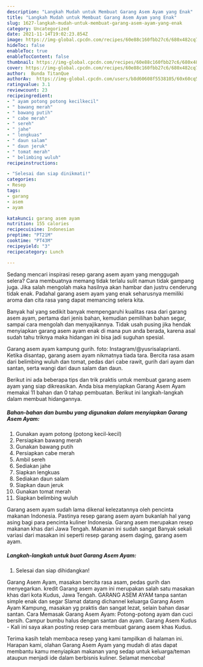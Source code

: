 ```yaml
---
description: "Langkah Mudah untuk Membuat Garang Asem Ayam yang Enak"
title: "Langkah Mudah untuk Membuat Garang Asem Ayam yang Enak"
slug: 1627-langkah-mudah-untuk-membuat-garang-asem-ayam-yang-enak
category: Uncategorized
date: 2021-11-14T19:02:23.854Z
image: https://img-global.cpcdn.com/recipes/60e88c160fbb27c6/680x482cq70/garang-asem-ayam-foto-resep-utama.jpg
hideToc: false
enableToc: true
enableTocContent: false
thumbnail: https://img-global.cpcdn.com/recipes/60e88c160fbb27c6/680x482cq70/garang-asem-ayam-foto-resep-utama.jpg
cover: https://img-global.cpcdn.com/recipes/60e88c160fbb27c6/680x482cq70/garang-asem-ayam-foto-resep-utama.jpg
author:  Bunda TitanQue
authorAv:  https://img-global.cpcdn.com/users/b8d60608f5538105/60x60cq50/avatar.jpg
ratingvalue: 3.1
reviewcount: 23
recipeingredient:
- " ayam potong potong kecilkecil"
- " bawang merah"
- " bawang putih"
- " cabe merah"
- " sereh"
- " jahe"
- " lengkuas"
- " daun salam"
- " daun jeruk"
- " tomat merah"
- " belimbing wuluh"
recipeinstructions:

- "Selesai dan siap dinikmati!"
categories:
- Resep
tags:
- garang
- asem
- ayam

katakunci: garang asem ayam 
nutrition: 155 calories
recipecuisine: Indonesian
preptime: "PT21M"
cooktime: "PT43M"
recipeyield: "3"
recipecategory: Lunch

---
```



Sedang mencari inspirasi resep garang asem ayam yang menggugah selera? Cara membuatnya memang tidak terlalu sulit namun tidak gampang juga. Jika salah mengolah maka hasilnya akan hambar dan justru cenderung tidak enak. Padahal garang asem ayam yang enak seharusnya memiliki aroma dan cita rasa yang dapat memancing selera kita.


Banyak hal yang sedikit banyak mempengaruhi kualitas rasa dari garang asem ayam, pertama dari jenis bahan, kemudian pemilihan bahan segar, sampai cara mengolah dan menyajikannya. Tidak usah pusing jika hendak menyiapkan garang asem ayam enak di mana pun anda berada, karena asal sudah tahu triknya maka hidangan ini bisa jadi suguhan spesial.

Garang asem ayam kampung gurih. foto: Instagram/@yusrisalaprianti. Ketika disantap, garang asem ayam nikmatnya tiada tara. Bercita rasa asam dari belimbing wuluh dan tomat, pedas dari cabe rawit, gurih dari ayam dan santan, serta wangi dari daun salam dan daun.


Berikut ini ada beberapa tips dan trik praktis untuk membuat garang asem ayam yang siap dikreasikan. Anda bisa menyiapkan Garang Asem Ayam memakai 11 bahan dan 0 tahap pembuatan. Berikut ini langkah-langkah dalam membuat hidangannya.

<!--inarticleads1-->

##### Bahan-bahan dan bumbu yang digunakan dalam menyiapkan Garang Asem Ayam:

1. Gunakan  ayam potong (potong kecil-kecil)
1. Persiapkan  bawang merah
1. Gunakan  bawang putih
1. Persiapkan  cabe merah
1. Ambil  sereh
1. Sediakan  jahe
1. Siapkan  lengkuas
1. Sediakan  daun salam
1. Siapkan  daun jeruk
1. Gunakan  tomat merah
1. Siapkan  belimbing wuluh


Garang asem ayam sudah lama dikenal kelezatannya oleh pencinta makanan Indonesia. Pastinya resep garang asem ayam bukanlah hal yang asing bagi para pencinta kuliner Indonesia. Garang asem merupakan resep makanan khas dari Jawa Tengah. Makanan ini sudah sangat Banyak sekali variasi dari masakan ini seperti resep garang asem daging, garang asem ayam. 

<!--inarticleads2-->

##### Langkah-langkah untuk buat Garang Asem Ayam:


1. Selesai dan siap dihidangkan!

Garang Asem Ayam, masakan bercita rasa asam, pedas gurih dan menyegarkan. kredit Garang asem ayam ini merupakan salah satu masakan khas dari kota Kudus, Jawa Tengah. GARANG ASEM AYAM tanpa santan simple enak dan segar Slamat datang dichannel keluarga Garang Asem Ayam Kampung, masakan yg praktis dan sangat lezat, selain bahan dasar santan. Cara Memasak Garang Asem Ayam: Potong-potong ayam dan cuci bersih. Campur bumbu halus dengan santan dan ayam. Garang Asem Kudus - Kali ini saya akan posting resep cara membuat garang asem khas Kudus. 

Terima kasih telah membaca resep yang kami tampilkan di halaman ini. Harapan kami, olahan Garang Asem Ayam yang mudah di atas dapat membantu kamu menyiapkan makanan yang sedap untuk keluarga/teman ataupun menjadi ide dalam berbisnis kuliner. Selamat mencoba!
